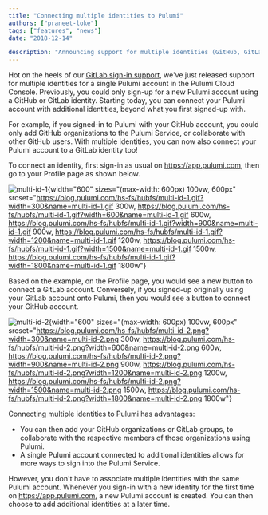 ```yaml
---
title: "Connecting multiple identities to Pulumi"
authors: ["praneet-loke"]
tags: ["features", "news"]
date: "2018-12-14"

description: "Announcing support for multiple identities (GitHub, GitLab, Atlassian) for a single Pulumi account."
---
```



Hot on the heels of our [GitLab sign-in
support](../../../com/pulumi/blog/welcoming-gitlab-users-to-pulumi.html),
we've just released support for multiple identities for a single Pulumi
account in the Pulumi Cloud Console. Previously, you could only sign-up
for a new Pulumi account using a GitHub or GitLab identity. Starting
today, you can connect your Pulumi account with additional identities,
beyond what you first signed-up with.

For example, if you signed-in to Pulumi with your GitHub account, you
could only add GitHub organizations to the Pulumi Service, or
collaborate with other GitHub users. With multiple identities, you can
now also connect your Pulumi account to a GitLab identity too!

To connect an identity, first sign-in as usual on
https://app.pulumi.com, then go to your Profile page as shown below.

![multi-id-1](https://blog.pulumi.com/hs-fs/hubfs/multi-id-1.gif?width=600&name=multi-id-1.gif){width="600"
sizes="(max-width: 600px) 100vw, 600px"
srcset="https://blog.pulumi.com/hs-fs/hubfs/multi-id-1.gif?width=300&name=multi-id-1.gif 300w, https://blog.pulumi.com/hs-fs/hubfs/multi-id-1.gif?width=600&name=multi-id-1.gif 600w, https://blog.pulumi.com/hs-fs/hubfs/multi-id-1.gif?width=900&name=multi-id-1.gif 900w, https://blog.pulumi.com/hs-fs/hubfs/multi-id-1.gif?width=1200&name=multi-id-1.gif 1200w, https://blog.pulumi.com/hs-fs/hubfs/multi-id-1.gif?width=1500&name=multi-id-1.gif 1500w, https://blog.pulumi.com/hs-fs/hubfs/multi-id-1.gif?width=1800&name=multi-id-1.gif 1800w"}

Based on the example, on the Profile page, you would see a new button to
connect a GitLab account. Conversely, if you signed-up originally using
your GitLab account onto Pulumi, then you would see a button to connect
your GitHub account.

![multi-id-2](https://blog.pulumi.com/hs-fs/hubfs/multi-id-2.png?width=600&name=multi-id-2.png){width="600"
sizes="(max-width: 600px) 100vw, 600px"
srcset="https://blog.pulumi.com/hs-fs/hubfs/multi-id-2.png?width=300&name=multi-id-2.png 300w, https://blog.pulumi.com/hs-fs/hubfs/multi-id-2.png?width=600&name=multi-id-2.png 600w, https://blog.pulumi.com/hs-fs/hubfs/multi-id-2.png?width=900&name=multi-id-2.png 900w, https://blog.pulumi.com/hs-fs/hubfs/multi-id-2.png?width=1200&name=multi-id-2.png 1200w, https://blog.pulumi.com/hs-fs/hubfs/multi-id-2.png?width=1500&name=multi-id-2.png 1500w, https://blog.pulumi.com/hs-fs/hubfs/multi-id-2.png?width=1800&name=multi-id-2.png 1800w"}

Connecting multiple identities to Pulumi has advantages:

-   You can then add your GitHub organizations or GitLab groups, to
    collaborate with the respective members of those organizations using
    Pulumi.
-   A single Pulumi account connected to additional identities allows
    for more ways to sign into the Pulumi Service.

However, you don't have to associate multiple identities with the same
Pulumi account. Whenever you sign-in with a new identity for the first
time on <https://app.pulumi.com>, a new Pulumi account is created. You
can then choose to add additional identities at a later time.

